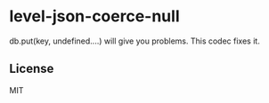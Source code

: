 # level-json-coerce-null
db.put(key, undefined....) will give you problems. This codec fixes it.

## License
MIT

